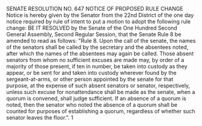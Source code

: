 SENATE RESOLUTION NO. 647
NOTICE OF PROPOSED RULE CHANGE
Notice is hereby given by the Senator from the 22nd District of the one day notice
required by rule of intent to put a motion to adopt the following rule change:
BE IT RESOLVED by the Senate of the One Hundred Second
General Assembly, Second Regular Session, that the Senate
Rule 8 be amended to read as follows:
"Rule 8. Upon the call of the senate, the names of the
senators shall be called by the secretary and the absentees
noted, after which the names of the absentees may again be
called. Those absent senators from whom no sufficient
excuses are made may, by order of a majority of those
present, if ten in number, be taken into custody as they
appear, or be sent for and taken into custody wherever found
by the sergeant-at-arms, or other person appointed by the
senate for that purpose, at the expense of such absent
senators or senator, respectively, unless such excuse for
nonattendance shall be made as the senate, when a quorum is
convened, shall judge sufficient. If an absence of a quorum
is noted, then the senator who noted the absence of a quorum
shall be counted for purposes of establishing a quorum,
regardless of whether such senator leaves the floor.".
1